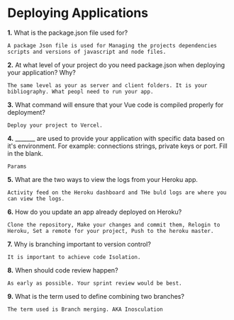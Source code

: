 # Deploying Applications

**1.** What is the package.json file used for?
<!-- enter you answer in the space below -->
```
A package Json file is used for Managing the projects dependencies scripts and versions of javascript and node files.
``` 
**2.** At what level of your project do you need package.json when deploying your application? Why?
<!-- enter you answer in the space below -->
```
The same level as your as server and client folders. It is your bibliography. What peopl need to run your app.
```
**3.** What command will ensure that your Vue code is compiled properly for deployment?
<!-- enter you answer in the space below -->
```
Deploy your project to Vercel.
```
**4.** _______ are used to provide your application with specific data based on it's environment. For example: connections strings, private keys or port. Fill in the blank.
<!-- enter you answer in the space below -->
```
Params
```
**5.** What are the two ways to view the logs from your Heroku app.
<!-- enter you answer in the space below -->
```
Activity feed on the Heroku dashboard and THe buld logs are where you can view the logs.
```
**6.** How do you update an app already deployed on Heroku?
<!-- enter you answer in the space below -->
```
Clone the repository, Make your changes and commit them, Relogin to Heroku, Set a remote for your project, Push to the heroku master.
```
**7.** Why is branching important to version control?
<!-- enter you answer in the space below -->
```
It is important to achieve code Isolation.
```
**8.** When should code review happen?
<!-- enter you answer in the space below -->
```
As early as possible. Your sprint review would be best. 
```
**9.** What is the term used to define combining two branches?
<!-- enter you answer in the space below -->
```
The term used is Branch merging. AKA Inosculation
```
